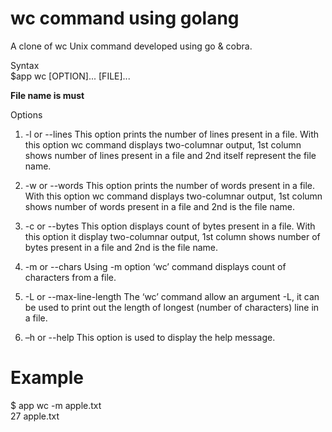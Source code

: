 # wc command using golang
A clone of wc Unix command developed using go & cobra.

Syntax <br>
$app wc [OPTION]... [FILE]...

**File name is must**

Options
1. -l or --lines
This option prints the number of lines present in a file. With this option wc command displays two-columnar output, 1st column shows number of lines present in a file and 2nd itself represent the file name.

2. -w or --words
This option prints the number of words present in a file. With this option wc command displays two-columnar output, 1st column shows number of words present in a file and 2nd is the file name.

3. -c or --bytes
This option displays count of bytes present in a file. With this option it display two-columnar output, 1st column shows number of bytes present in a file and 2nd is the file name.

4. -m or --chars
Using -m option ‘wc’ command displays count of characters from a file.

5. -L or --max-line-length
The ‘wc’ command allow an argument -L, it can be used to print out the length of longest (number of characters) line in a file.

6. –h or --help
This option is used to display the help message.

# Example
$ app wc -m apple.txt </br>
  27 apple.txt
